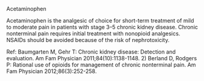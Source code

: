 Acetaminophen

Acetaminophen is the analgesic of choice for short-term treatment of mild to moderate pain in patients with stage 3–5 chronic kidney disease. Chronic nonterminal pain requires initial treatment with nonopioid analgesics. NSAIDs should be avoided because of the risk of nephrotoxicity.

Ref: Baumgarten M, Gehr T: Chronic kidney disease: Detection and evaluation. Am Fam Physician 2011;84(10):1138-1148.
2) Berland D, Rodgers P: Rational use of opioids for management of chronic nonterminal pain. Am Fam Physician
2012;86(3):252-258.